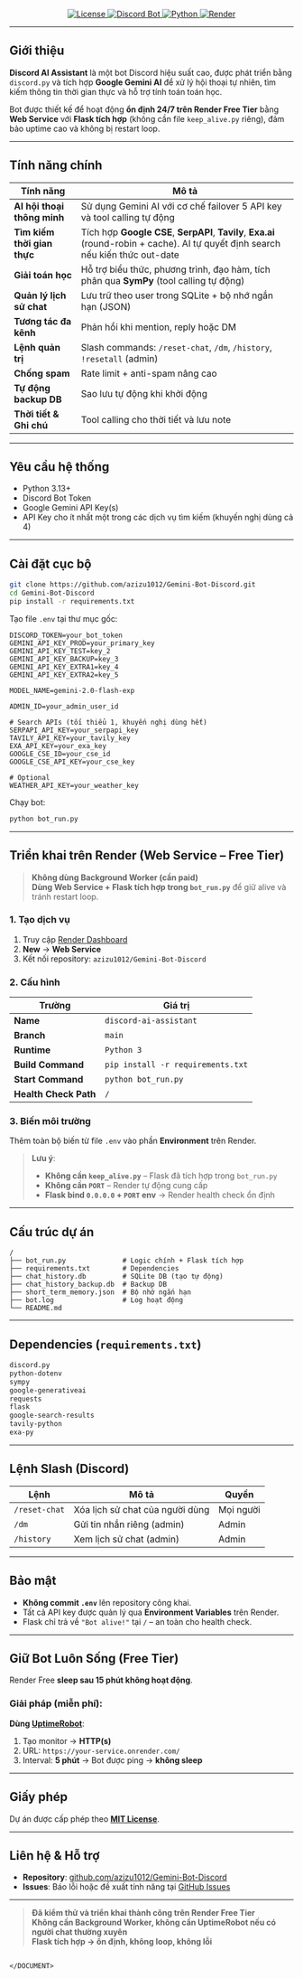 <DOCUMENT filename="README.md">

<p align="center">
  <a href="https://github.com/azizu1012/Gemini-Bot-Discord/blob/main/LICENSE">
    <img alt="License" src="https://img.shields.io/github/license/azizu1012/Gemini-Bot-Discord?style=flat-square"/>
  </a>
  <a href="https://discord.com/oauth2/authorize?client_id=1418949883859308594&permissions=8&integration_type=0&scope=bot">
    <img alt="Discord Bot" src="https://img.shields.io/badge/Discord-Add%20Bot-5865F2?style=flat-square&logo=discord&logoColor=white"/>
  </a>
  <a href="https://www.python.org/">
    <img alt="Python" src="https://img.shields.io/badge/Python-3.13%2B-blue?style=flat-square&logo=python"/>
  </a>
  <a href="https://render.com/">
    <img alt="Render" src="https://img.shields.io/badge/Render-Web%20Service%20(Free)-46E3B7?style=flat-square&logo=render&logoColor=white"/>
  </a>
</p>

---

## Giới thiệu

**Discord AI Assistant** là một bot Discord hiệu suất cao, được phát triển bằng `discord.py` và tích hợp **Google Gemini AI** để xử lý hội thoại tự nhiên, tìm kiếm thông tin thời gian thực và hỗ trợ tính toán toán học.

Bot được thiết kế để hoạt động **ổn định 24/7 trên Render Free Tier** bằng **Web Service** với **Flask tích hợp** (không cần file `keep_alive.py` riêng), đảm bảo uptime cao và không bị restart loop.

---

## Tính năng chính

| Tính năng | Mô tả |
|---------|-------|
| **AI hội thoại thông minh** | Sử dụng Gemini AI với cơ chế failover 5 API key và tool calling tự động |
| **Tìm kiếm thời gian thực** | Tích hợp **Google CSE**, **SerpAPI**, **Tavily**, **Exa.ai** (round-robin + cache). AI tự quyết định search nếu kiến thức out-date |
| **Giải toán học** | Hỗ trợ biểu thức, phương trình, đạo hàm, tích phân qua **SymPy** (tool calling tự động) |
| **Quản lý lịch sử chat** | Lưu trữ theo user trong SQLite + bộ nhớ ngắn hạn (JSON) |
| **Tương tác đa kênh** | Phản hồi khi mention, reply hoặc DM |
| **Lệnh quản trị** | Slash commands: `/reset-chat`, `/dm`, `/history`, `!resetall` (admin) |
| **Chống spam** | Rate limit + anti-spam nâng cao |
| **Tự động backup DB** | Sao lưu tự động khi khởi động |
| **Thời tiết & Ghi chú** | Tool calling cho thời tiết và lưu note |

---

## Yêu cầu hệ thống

- Python 3.13+
- Discord Bot Token
- Google Gemini API Key(s)
- API Key cho ít nhất một trong các dịch vụ tìm kiếm (khuyến nghị dùng cả 4)

---

## Cài đặt cục bộ

```bash
git clone https://github.com/azizu1012/Gemini-Bot-Discord.git
cd Gemini-Bot-Discord
pip install -r requirements.txt
```

Tạo file `.env` tại thư mục gốc:

```env
DISCORD_TOKEN=your_bot_token
GEMINI_API_KEY_PROD=your_primary_key
GEMINI_API_KEY_TEST=key_2
GEMINI_API_KEY_BACKUP=key_3
GEMINI_API_KEY_EXTRA1=key_4
GEMINI_API_KEY_EXTRA2=key_5

MODEL_NAME=gemini-2.0-flash-exp

ADMIN_ID=your_admin_user_id

# Search APIs (tối thiểu 1, khuyến nghị dùng hết)
SERPAPI_API_KEY=your_serpapi_key
TAVILY_API_KEY=your_tavily_key
EXA_API_KEY=your_exa_key
GOOGLE_CSE_ID=your_cse_id
GOOGLE_CSE_API_KEY=your_cse_key

# Optional
WEATHER_API_KEY=your_weather_key
```

Chạy bot:

```bash
python bot_run.py
```

---

## Triển khai trên Render (Web Service – Free Tier)

> **Không dùng Background Worker (cần paid)**  
> **Dùng Web Service + Flask tích hợp trong `bot_run.py`** để giữ alive và tránh restart loop.

### 1. Tạo dịch vụ

1. Truy cập [Render Dashboard](https://dashboard.render.com)
2. **New** → **Web Service**
3. Kết nối repository: `azizu1012/Gemini-Bot-Discord`

### 2. Cấu hình

| Trường | Giá trị |
|-------|--------|
| **Name** | `discord-ai-assistant` |
| **Branch** | `main` |
| **Runtime** | `Python 3` |
| **Build Command** | `pip install -r requirements.txt` |
| **Start Command** | `python bot_run.py` |
| **Health Check Path** | `/` |

### 3. Biến môi trường

Thêm toàn bộ biến từ file `.env` vào phần **Environment** trên Render.

> **Lưu ý**:  
> - **Không cần `keep_alive.py`** – Flask đã tích hợp trong `bot_run.py`  
> - **Không cần `PORT`** – Render tự động cung cấp  
> - **Flask bind `0.0.0.0` + `PORT` env** → Render health check ổn định

---

## Cấu trúc dự án

```
/
├── bot_run.py              # Logic chính + Flask tích hợp
├── requirements.txt        # Dependencies
├── chat_history.db         # SQLite DB (tạo tự động)
├── chat_history_backup.db  # Backup DB
├── short_term_memory.json  # Bộ nhớ ngắn hạn
├── bot.log                 # Log hoạt động
└── README.md
```

---

## Dependencies (`requirements.txt`)

```txt
discord.py
python-dotenv
sympy
google-generativeai
requests
flask
google-search-results
tavily-python
exa-py
```

---

## Lệnh Slash (Discord)

| Lệnh | Mô tả | Quyền |
|------|------|------|
| `/reset-chat` | Xóa lịch sử chat của người dùng | Mọi người |
| `/dm` | Gửi tin nhắn riêng (admin) | Admin |
| `/history` | Xem lịch sử chat (admin) | Admin |

---

## Bảo mật

- **Không commit `.env`** lên repository công khai.
- Tất cả API key được quản lý qua **Environment Variables** trên Render.
- Flask chỉ trả về `"Bot alive!"` tại `/` – an toàn cho health check.

---

## Giữ Bot Luôn Sống (Free Tier)

Render Free **sleep sau 15 phút không hoạt động**.

### Giải pháp (miễn phí):

**Dùng [UptimeRobot](https://uptimerobot.com)**:
1. Tạo monitor → **HTTP(s)**
2. URL: `https://your-service.onrender.com/`
3. Interval: **5 phút**
→ Bot được ping → **không sleep**

---

## Giấy phép

Dự án được cấp phép theo **[MIT License](LICENSE)**.

---

## Liên hệ & Hỗ trợ

- **Repository**: [github.com/azizu1012/Gemini-Bot-Discord](https://github.com/azizu1012/Gemini-Bot-Discord)
- **Issues**: Báo lỗi hoặc đề xuất tính năng tại [GitHub Issues](https://github.com/azizu1012/Gemini-Bot-Discord/issues)

---

> **Đã kiểm thử và triển khai thành công trên Render Free Tier**  
> **Không cần Background Worker, không cần UptimeRobot nếu có người chat thường xuyên**  
> **Flask tích hợp → ổn định, không loop, không lỗi**
```

</DOCUMENT>

